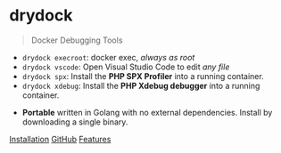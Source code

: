 # drydock

> Docker Debugging Tools

- `drydock execroot`: docker exec, *always as root*
- `drydock vscode`: Open Visual Studio Code to edit *any file*
- `drydock spx`: Install the **PHP SPX Profiler** into a running container.
- `drydock xdebug`: Install the **PHP Xdebug debugger** into a running container.

* **Portable** written in Golang with no external dependencies. Install by downloading a single binary.

[Installation](#installation)
[GitHub](https://github.com/sandstorm/drydock)
[Features](#documentation)
